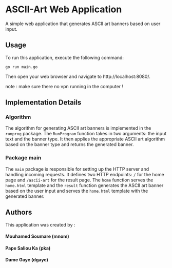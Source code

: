 # ASCII-Art Web Application

A simple web application that generates ASCII art banners based on user input.

## Usage

To run this application, execute the following command:

```go run main.go```

Then open your web browser and navigate to http://localhost:8080/.

note : make sure there no vpn running in the computer !

## Implementation Details

### Algorithm
The algorithm for generating ASCII art banners is implemented in the `runprog` package. The `RunProgram` function takes in two arguments: the input text and the banner type. It then applies the appropriate ASCII art algorithm based on the banner type and returns the generated banner.

### Package main
The `main` package is responsible for setting up the HTTP server and handling incoming requests. It defines two HTTP endpoints: `/` for the home page and `/ascii-art` for the result page. The `home` function serves the `home.html` template and the `result` function generates the ASCII art banner based on the user input and serves the `home.html` template with the generated banner.

## Authors

This application was created by :

#### Mouhamed Soumare (mnom)
#### Pape Saliou Ka (pka)
#### Dame Gaye (dgaye)

